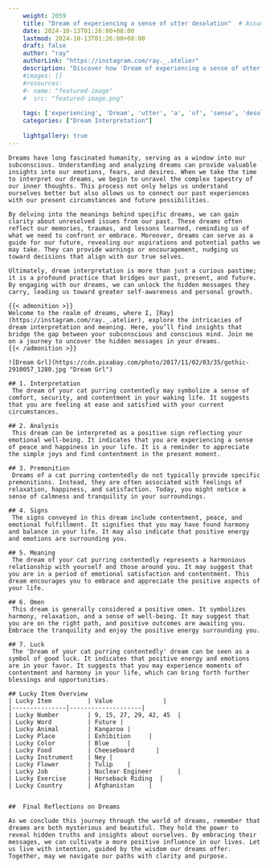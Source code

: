 ```yaml
---
    weight: 2059
    title: "Dream of experiencing a sense of utter desolation"  # Assuming 'title' column exists
    date: 2024-10-13T01:26:00+08:00
    lastmod: 2024-10-13T01:26:00+08:00
    draft: false
    author: "ray"
    authorLink: "https://instagram.com/ray._.atelier"
    description: "Discover how 'Dream of experiencing a sense of utter desolation' can interpret your future and uncover its significant meanings in your life."
    #images: []
    #resources:
    #- name: "featured-image"
    #  src: "featured-image.png"
    
    tags: ['experiencing', 'Dream', 'utter', 'a', 'of', 'sense', 'desolation']
    categories: ["Dream Interpretation"]
    
    lightgallery: true
---
```

    
    Dreams have long fascinated humanity, serving as a window into our subconscious. Understanding and analyzing dreams can provide valuable insights into our emotions, fears, and desires. When we take the time to interpret our dreams, we begin to unravel the complex tapestry of our inner thoughts. This process not only helps us understand ourselves better but also allows us to connect our past experiences with our present circumstances and future possibilities.
    
    By delving into the meanings behind specific dreams, we can gain clarity about unresolved issues from our past. These dreams often reflect our memories, traumas, and lessons learned, reminding us of what we need to confront or embrace. Moreover, dreams can serve as a guide for our future, revealing our aspirations and potential paths we may take. They can provide warnings or encouragement, nudging us toward decisions that align with our true selves.
    
    Ultimately, dream interpretation is more than just a curious pastime; it is a profound practice that bridges our past, present, and future. By engaging with our dreams, we can unlock the hidden messages they carry, leading us toward greater self-awareness and personal growth.
    
    {{< admonition >}}
    Welcome to the realm of dreams, where I, [Ray](https://instagram.com/ray._.atelier), explore the intricacies of dream interpretation and meaning. Here, you’ll find insights that bridge the gap between your subconscious and conscious mind. Join me on a journey to uncover the hidden messages in your dreams.
    {{< /admonition >}}
    
    ![Dream Grl](https://cdn.pixabay.com/photo/2017/11/02/03/35/gothic-2910057_1280.jpg "Dream Grl")
    
    ## 1. Interpretation
     The dream of your cat purring contentedly may symbolize a sense of comfort, security, and contentment in your waking life. It suggests that you are feeling at ease and satisfied with your current circumstances.
    
    ## 2. Analysis
     This dream can be interpreted as a positive sign reflecting your emotional well-being. It indicates that you are experiencing a sense of peace and happiness in your life. It is a reminder to appreciate the simple joys and find contentment in the present moment.
    
    ## 3. Premonition
     Dreams of a cat purring contentedly do not typically provide specific premonitions. Instead, they are often associated with feelings of relaxation, happiness, and satisfaction. Today, you might notice a sense of calmness and tranquility in your surroundings.
    
    ## 4. Signs
     The signs conveyed in this dream include contentment, peace, and emotional fulfillment. It signifies that you may have found harmony and balance in your life. It may also indicate that positive energy and emotions are surrounding you.
    
    ## 5. Meaning
     The dream of your cat purring contentedly represents a harmonious relationship with yourself and those around you. It may suggest that you are in a period of emotional satisfaction and contentment. This dream encourages you to embrace and appreciate the positive aspects of your life.
    
    ## 6. Omen
     This dream is generally considered a positive omen. It symbolizes harmony, relaxation, and a sense of well-being. It may suggest that you are on the right path, and positive outcomes are awaiting you. Embrace the tranquility and enjoy the positive energy surrounding you.
    
    ## 7. Luck
     The 'Dream of your cat purring contentedly' dream can be seen as a symbol of good luck. It indicates that positive energy and emotions are in your favor. It suggests that you may experience moments of contentment and harmony in your life, which can bring forth further blessings and opportunities.
    
    ## Lucky Item Overview
    | Lucky Item          | Value              |
    |---------------|--------------------|
    | Lucky Number        | 9, 15, 27, 29, 42, 45  |
    | Lucky Word          | Future |
    | Lucky Animal        | Kangaroo |
    | Lucky Place         | Exhibition     |
    | Lucky Color         | Blue     |
    | Lucky Food          | Cheeseboard      |
    | Lucky Instrument    | Ney |
    | Lucky Flower        | Tulip    |
    | Lucky Job           | Nuclear Engineer       |
    | Lucky Exercise      | Horseback Riding  |
    | Lucky Country       | Afghanistan    |
    
    
    ##  Final Reflections on Dreams
    
    As we conclude this journey through the world of dreams, remember that dreams are both mysterious and beautiful. They hold the power to reveal hidden truths and insights about ourselves. By embracing their messages, we can cultivate a more positive influence in our lives. Let us live with intention, guided by the wisdom our dreams offer. Together, may we navigate our paths with clarity and purpose.
    